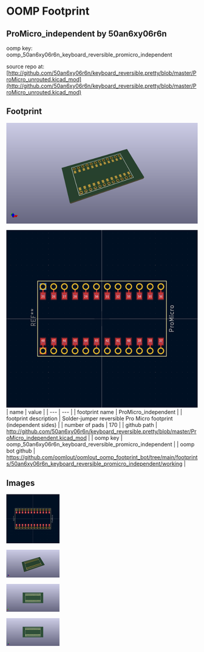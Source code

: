 # OOMP Footprint  
## ProMicro_independent  by 50an6xy06r6n  
  
oomp key: oomp_50an6xy06r6n_keyboard_reversible_promicro_independent  
  
source repo at: [http://github.com/50an6xy06r6n/keyboard_reversible.pretty/blob/master/ProMicro_unrouted.kicad_mod](http://github.com/50an6xy06r6n/keyboard_reversible.pretty/blob/master/ProMicro_unrouted.kicad_mod)  
## Footprint  
  
[![working_kicad_pcb_3d.png](working_kicad_pcb_3d_600.png)](working_kicad_pcb_3d.png)  
  
[![working.png](working_600.png)](working.png)  
| name | value | 
| --- | --- | 
| footprint name | ProMicro_independent | 
| footprint description | Solder-jumper reversible Pro Micro footprint (independent sides) | 
| number of pads | 170 | 
| github path | http://github.com/50an6xy06r6n/keyboard_reversible.pretty/blob/master/ProMicro_independent.kicad_mod | 
| oomp key | oomp_50an6xy06r6n_keyboard_reversible_promicro_independent | 
| oomp bot github | https://github.com/oomlout/oomlout_oomp_footprint_bot/tree/main/footprints/50an6xy06r6n_keyboard_reversible_promicro_independent/working | 
## Images  
  
[![working.png](working_140.png)](working.png)  
  
[![working_kicad_pcb_3d.png](working_kicad_pcb_3d_140.png)](working_kicad_pcb_3d.png)  
  
[![working_kicad_pcb_3d_back.png](working_kicad_pcb_3d_back_140.png)](working_kicad_pcb_3d_back.png)  
  
[![working_kicad_pcb_3d_front.png](working_kicad_pcb_3d_front_140.png)](working_kicad_pcb_3d_front.png)  
